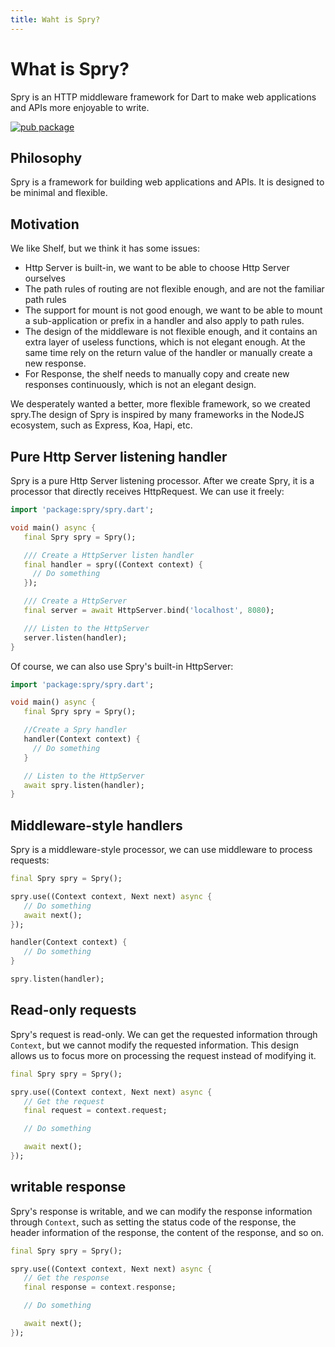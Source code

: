 ```yaml
---
title: Waht is Spry?
---
```


# What is Spry?

Spry is an HTTP middleware framework for Dart to make web applications and APIs more enjoyable to write.

[![pub package](https://img.shields.io/pub/v/spry.svg)](https://pub.dev/packages/spry)

## Philosophy

Spry is a framework for building web applications and APIs. It is designed to be minimal and flexible.

## Motivation

We like Shelf, but we think it has some issues:

- Http Server is built-in, we want to be able to choose Http Server ourselves
- The path rules of routing are not flexible enough, and are not the familiar path rules
- The support for mount is not good enough, we want to be able to mount a sub-application or prefix in a handler and also apply to path rules.
- The design of the middleware is not flexible enough, and it contains an extra layer of useless functions, which is not elegant enough. At the same time rely on the return value of the handler or manually create a new response.
- For Response, the shelf needs to manually copy and create new responses continuously, which is not an elegant design.

We desperately wanted a better, more flexible framework, so we created spry.The design of Spry is inspired by many frameworks in the NodeJS ecosystem, such as Express, Koa, Hapi, etc.

## Pure Http Server listening handler

Spry is a pure Http Server listening processor. After we create Spry, it is a processor that directly receives HttpRequest. We can use it freely:

```dart
import 'package:spry/spry.dart';

void main() async {
   final Spry spry = Spry();

   /// Create a HttpServer listen handler
   final handler = spry((Context context) {
     // Do something
   });

   /// Create a HttpServer
   final server = await HttpServer.bind('localhost', 8080);

   /// Listen to the HttpServer
   server.listen(handler);
}
```

Of course, we can also use Spry's built-in HttpServer:

```dart
import 'package:spry/spry.dart';

void main() async {
   final Spry spry = Spry();

   //Create a Spry handler
   handler(Context context) {
     // Do something
   }

   // Listen to the HttpServer
   await spry.listen(handler);
}
```

## Middleware-style handlers

Spry is a middleware-style processor, we can use middleware to process requests:

```dart
final Spry spry = Spry();

spry.use((Context context, Next next) async {
   // Do something
   await next();
});

handler(Context context) {
   // Do something
}

spry.listen(handler);
```

## Read-only requests

Spry's request is read-only. We can get the requested information through `Context`, but we cannot modify the requested information. This design allows us to focus more on processing the request instead of modifying it.

```dart
final Spry spry = Spry();

spry.use((Context context, Next next) async {
   // Get the request
   final request = context.request;

   // Do something

   await next();
});
```

## writable response

Spry's response is writable, and we can modify the response information through `Context`, such as setting the status code of the response, the header information of the response, the content of the response, and so on.

```dart
final Spry spry = Spry();

spry.use((Context context, Next next) async {
   // Get the response
   final response = context.response;

   // Do something

   await next();
});
```
